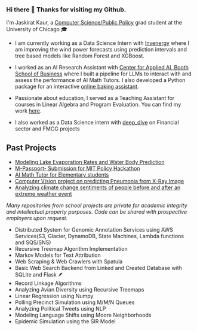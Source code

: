 ### Hi there 👋 Thanks for visiting my Github.

<!--
**jaskcodes/jaskcodes** is a ✨ _special_ ✨ repository because its `README.md` (this file) appears on your GitHub profile.


-->
I'm Jaskirat Kaur, a [Computer Science/Public Policy](https://capp.uchicago.edu/) grad student at the University of Chicago 🎓

- I am currently working as a Data Science Intern with [Invenergy](https://invenergy.com/) where I am improving the wind power forecasts using prediction intervals and tree based models like Random Forest and XGBoost.
- I worked as an AI Research Assistant with [Center for Applied AI, Booth School of Business](https://www.chicagobooth.edu/research/center-for-applied-artificial-intelligence) where I built a pipeline for LLMs to interact with and assess the performance of AI Math Tutors. I also developed a Python package for an interactive [online baking assistant](http://cookies-ui.s3-website-us-east-1.amazonaws.com/home).
- Passionate about education, I served as a Teaching Assistant for courses in Linear Algebra and Program Evaluation. You can find my work [here](https://github.com/jaskcodes/TAship-work).

- I also worked as a Data Science intern with [deep_dive](https://dive.ai/) on Financial sector and FMCG projects
## Past Projects
- [Modeling Lake Evaporation Rates and Water Body Prediction](https://github.com/jaskcodes/lake-my-breadth-away/tree/main)
- [M-Passport- Submission for MIT Policy Hackathon](https://github.com/jaskcodes/MIT-Policy-Hackathon)
- [AI Math Tutor for Elementary students](https://github.com/jaskcodes/mathlete)
- [Computer Vision project on predicting Pneumonia from X-Ray Image](https://github.com/ethanarsht/detective-dogs/tree/main)
- [Analyzing climate change sentiments of people before and after an extreme weather event](https://github.com/uchicago-capp122-spring23/30122-project-hot-or-not)
 
_Many repositories from school projects are private for academic integrity and intellectual property purposes. Code can be shared with prospective employers upon request._

- Distributed System for Genomic Annotation Services using AWS Services(S3, Glacier, DynamoDB, State Machines, Lambda functions and SQS/SNS)
- Recursive Treemap Algorithm Implementation
- Markov Models for Text Attribution
- Web Scraping & Web Crawlers with Spatula
- Basic Web Search Backend from Linked and Created Database with SQLite and Flask 🪶
- Record Linkage Algorithms
- Analyzing Avian Diversity using Recursive Treemaps
- Linear Regression using Numpy
- Polling Precinct Simulation using M/M/N Queues
- Analyzing Political Tweets using NLP
- Modeling Language Shifts using Moore Neighborhoods
- Epidemic Simulation using the SIR Model
